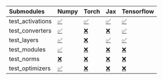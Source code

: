 | Submodules       | Numpy                                                                                                                           | Torch                                                                                                                           | Jax                                                                                                                             | Tensorflow                                                                                                                      |
|:-----------------|:--------------------------------------------------------------------------------------------------------------------------------|:--------------------------------------------------------------------------------------------------------------------------------|:--------------------------------------------------------------------------------------------------------------------------------|:--------------------------------------------------------------------------------------------------------------------------------|
| test_activations | <a href="https://github.com/unifyai/ivy/runs/7825574811?check_suite_focus=true" rel="noopener noreferrer" target="_blank">✅</a> | <a href="https://github.com/unifyai/ivy/runs/7825575000?check_suite_focus=true" rel="noopener noreferrer" target="_blank">✅</a> | <a href="https://github.com/unifyai/ivy/runs/7825575323?check_suite_focus=true" rel="noopener noreferrer" target="_blank">✅</a> | <a href="https://github.com/unifyai/ivy/runs/7825575634?check_suite_focus=true" rel="noopener noreferrer" target="_blank">✅</a> |
| test_converters  | <a href="https://github.com/unifyai/ivy/runs/7825574847?check_suite_focus=true" rel="noopener noreferrer" target="_blank">✅</a> | <a href="https://github.com/unifyai/ivy/runs/7825575037?check_suite_focus=true" rel="noopener noreferrer" target="_blank">❌</a> | <a href="https://github.com/unifyai/ivy/runs/7825575373?check_suite_focus=true" rel="noopener noreferrer" target="_blank">❌</a> | <a href="https://github.com/unifyai/ivy/runs/7825575667?check_suite_focus=true" rel="noopener noreferrer" target="_blank">✅</a> |
| test_layers      | <a href="https://github.com/unifyai/ivy/runs/7825574885?check_suite_focus=true" rel="noopener noreferrer" target="_blank">✅</a> | <a href="https://github.com/unifyai/ivy/runs/7825575075?check_suite_focus=true" rel="noopener noreferrer" target="_blank">❌</a> | <a href="https://github.com/unifyai/ivy/runs/7825575439?check_suite_focus=true" rel="noopener noreferrer" target="_blank">✅</a> | <a href="https://github.com/unifyai/ivy/runs/7825575691?check_suite_focus=true" rel="noopener noreferrer" target="_blank">✅</a> |
| test_modules     | <a href="https://github.com/unifyai/ivy/runs/7825574908?check_suite_focus=true" rel="noopener noreferrer" target="_blank">✅</a> | <a href="https://github.com/unifyai/ivy/runs/7825575118?check_suite_focus=true" rel="noopener noreferrer" target="_blank">❌</a> | <a href="https://github.com/unifyai/ivy/runs/7825575489?check_suite_focus=true" rel="noopener noreferrer" target="_blank">❌</a> | <a href="https://github.com/unifyai/ivy/runs/7825575721?check_suite_focus=true" rel="noopener noreferrer" target="_blank">❌</a> |
| test_norms       | <a href="https://github.com/unifyai/ivy/runs/7825574937?check_suite_focus=true" rel="noopener noreferrer" target="_blank">❌</a> | <a href="https://github.com/unifyai/ivy/runs/7825575190?check_suite_focus=true" rel="noopener noreferrer" target="_blank">❌</a> | <a href="https://github.com/unifyai/ivy/runs/7825575552?check_suite_focus=true" rel="noopener noreferrer" target="_blank">❌</a> | <a href="https://github.com/unifyai/ivy/runs/7825575755?check_suite_focus=true" rel="noopener noreferrer" target="_blank">❌</a> |
| test_optimizers  | <a href="https://github.com/unifyai/ivy/runs/7825574973?check_suite_focus=true" rel="noopener noreferrer" target="_blank">✅</a> | <a href="https://github.com/unifyai/ivy/runs/7825575253?check_suite_focus=true" rel="noopener noreferrer" target="_blank">❌</a> | <a href="https://github.com/unifyai/ivy/runs/7825575598?check_suite_focus=true" rel="noopener noreferrer" target="_blank">❌</a> | <a href="https://github.com/unifyai/ivy/runs/7825575800?check_suite_focus=true" rel="noopener noreferrer" target="_blank">❌</a> |